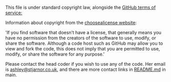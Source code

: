 This file is under standard copyright law, alongside the <a href="https://docs.github.com/en/site-policy/github-terms/github-terms-of-service">GitHub terms of service:</a><br>

Information about copyright from the <a href="https://choosealicense.com/no-permission/">choosealicense website</a>:

'If you find software that doesn’t have a license, that generally means you have no permission from the creators of the software to use, modify, or share the software. Although a code host such as GitHub may allow you to view and fork the code, this does not imply that you are permitted to use, modify, or share the software for any purpose.'<br>

Please contact the head coder if you wish to use any of the code. Her email is <a href="mailto:ashley@stjarnor.co.uk">ashley@stjarnor.co.uk</a>, and there are more contact links in <a href="../main/README.md">README.md</a> in main.<br>
